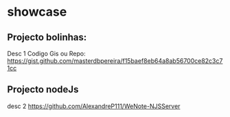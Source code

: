 # showcase

## Projecto bolinhas:
  Desc 1
  Codigo Gis ou Repo:
  https://gist.github.com/masterdbpereira/f15baef8eb64a8ab56700ce82c3c71cc
  

## Projecto nodeJs
  desc 2
  https://github.com/AlexandreP111/WeNote-NJSServer
